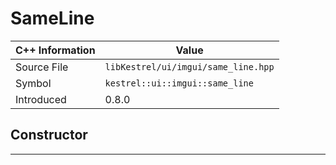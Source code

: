 
# SameLine

| C++ Information | Value |
| --- | --- |
| Source File | `libKestrel/ui/imgui/same_line.hpp` |
| Symbol | `kestrel::ui::imgui::same_line` |
| Introduced | 0.8.0 |

## Constructor

---

